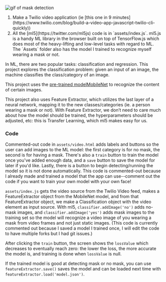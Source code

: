 ![gif of mask detection](./twiliovideomask.gif)
<ol>
<li>Make a Twilio video application (ie [this one in 9 minutes](https://www.twilio.com/blog/build-a-video-app-javascript-twilio-cli-quickly))</li>

<li>All the [ml5](https://twitter.com/ml5js) code is in `assets/index.js`. ml5.js is a handy ML library in the browser built on top of TensorFlow.js which does most of the heavy-lifting and low-level tasks with regard to ML. The `Assets` folder also has the model I trained to recognize myself wearing a mask or not. </li>
</ol>

In ML, there are two popular tasks: classification and regression. This project explores the classification problem: given an input of an image, the machine classifies the class/category of an image.

This project uses the [pre-trained model](https://youtu.be/yNkAuWz5lnY?t=33)[MobileNet](https://github.com/tensorflow/tfjs-models/tree/master/mobilenet) to recognize the content of certain images.

This project also uses Feature Extractor, which utilizes the last layer of a neural network, mapping it to the new classes/categories (ie. a person wearing a mask or not). With Feature Extractor, we don’t need to care much about how the model should be trained, the hyperparameters should be adjusted, etc: this is Transfer Learning, which ml5 makes easy for us.

### Code
Commented-out code in `assets/video.html` adds labels and buttons so the user can add images to the ML model: the first category is for no mask, the second is for having a mask. There's also a `train` button to train the model once you've added enough data, and a `save` button to save the model for later if you'd like. Lastly, there is a button to begin detecting/running the model so it is not done automatically. This code is commented-out because I already made and trained a model that the app can use--comment out the code if you want to train your own model with your own face!

`assets/index.js` gets the video source from the Twilio Video feed, makes a FeatureExtractor object from the MobileNet model, and from that FeatureExtractor object, we make a Classification object with the video element as input source. With ml5, `classifier.addImage('no')` adds no-mask images, and `classifier.addImage('yes')` adds mask images to the training set so the model will recognize a video image of you wearing a mask from video frames and not just static images. (This code is currently commented out because I saved a model I trained once, I will edit the code to have multiple forks but I had git issues.)

After clicking the `train` button, the screen shows the `lossValue` which decreases to eventually reach zero: the lower the loss, the more accurate the model is, and training is done when `lossValue` is null.

If the trained model is good at detecting mask or no mask, you can use `featureExtractor.save()` saves the model and can be loaded next time with `featureExtractor.load('model.json')`. 
